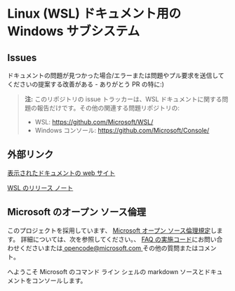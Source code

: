 # <a name="windows-subsystem-for-linux-wsl-documentation"></a>Linux (WSL) ドキュメント用の Windows サブシステム

## <a name="issues"></a>Issues
ドキュメントの問題が見つかった場合/エラーまたは問題やプル要求を送信してくださいの提案する改善がある - ありがとう PR の特に:)

> **注:** このリポジトリの issue トラッカーは、WSL ドキュメントに関する問題の報告だけです。その他の関連する問題リポジトリの:
> * WSL: https://github.com/Microsoft/WSL/
> * Windows コンソール: https://github.com/Microsoft/Console/

## <a name="external-links"></a>外部リンク

[表示されたドキュメントの web サイト](https://docs.microsoft.com/windows/wsl/) 

[WSL のリリース ノート](https://docs.microsoft.com/en-us/windows/wsl/release-notes)

## <a name="microsoft-open-source-code-of-conduct"></a>Microsoft のオープン ソース倫理

このプロジェクトを採用しています、 [Microsoft オープン ソース倫理規定](https://opensource.microsoft.com/codeofconduct/)します。
詳細については、次を参照してください。、 [FAQ の実施コード](https://opensource.microsoft.com/codeofconduct/faq/)にお問い合わせくださいまたは[ opencode@microsoft.com ](mailto:opencode@microsoft.com)その他の質問またはコメント。

へようこそ Microsoft のコマンド ライン シェルの markdown ソースとドキュメントをコンソールします。
